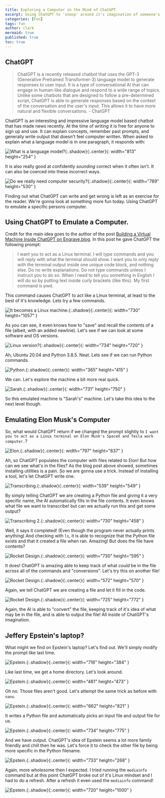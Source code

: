 ```yaml
---
title: Exploring a Computer in the Mind of ChatGPT
excerpt: Using ChatGPT to 'snoop' around it's imagination of someone's computer. 
categories: [Fun]
tags: fun
author: clark
mermaid: true
published: true
toc: true
---
```


## ChatGPT

> ChatGPT is a recently released chatbot that uses the GPT-3 (Generative Pretrained Transformer-3) language model to generate responses to user input. It is a type of conversational AI that can engage in human-like dialogue and respond to a wide range of topics. Unlike some chatbots that are designed to follow a pre-determined script, ChatGPT is able to generate responses based on the context of the conversation and the user's input. This allows it to have more natural and flexible conversations. - ChatGPT

ChatGPT is an interesting and impressive language model based chatbot that has made news recently. At the time of writing it is free for anyone to sign up and use. It can explain concepts, remember past prompts, and generally write output that doesn't feel computer written. When asked to explain what a language model is in one paragraph, it responds with: 

![What is a language model?](/public/2022-12-08/1.JPG){:.shadow}{:.center}{: width="813" height="254" }

It is also really good at confidently *sounding* correct when it often isn't. It can also be coerced into these incorrect ways. 

![Do we really need computer security?](/public/2022-12-08/2.JPG){:.shadow}{:.center}{: width="789" height="530" }

Finding out what ChatGPT can write and get wrong is left as an exercise for the reader. We're gonna look at something more fun today. Using ChatGPT to emulate a specific persons computer. 

## Using ChatGPT to Emulate a Computer. 

Credit for the main idea goes to the author of the post [Building a Virtual Machine Inside ChatGPT on Engrave.blog](https://www.engraved.blog/building-a-virtual-machine-inside/). In this post he gave ChatGPT the following prompt:

> I want you to act as a Linux terminal. I will type commands and you will reply with what the terminal should show. I want you to only reply with the terminal output inside one unique code block, and nothing else. Do no write explanations. Do not type commands unless I instruct you to do so. When I need to tell you something in English I will do so by putting text inside curly brackets {like this}. My first command is pwd.

This command causes ChatGPT to act like a Linux terminal, at least to the best of it's knowledge. Lets try a few commands. 

![It becomes a Linux machine.](/public/2022-12-08/3.JPG){:.shadow}{:.center}{: width="730" height="1057" }

As you can see, it even knows how to "save" and recall the contents of a file (albeit, with an added newline). Let's see if we can look at some software and OS versions. 

![Linux version?](/public/2022-12-08/4.JPG){:.shadow}{:.center}{: width="734" height="720" }

Ah, Ubuntu 20.04 and Python 3.8.5. Neat. Lets see if we can run  Python commands.

![Python.](/public/2022-12-08/5.JPG){:.shadow}{:.center}{: width="365" height="415" }

We can. Let's explore the machine a bit more real quick. 

![Sarah.](/public/2022-12-08/6.JPG){:.shadow}{:.center}{: width="731" height="750" }

So this emulated machine is "Sarah's" machine. Let's take this idea to the next level though. 

## Emulating Elon Musk's Computer

So, what would ChatGPT return if we changed the prompt slightly to `I want you to act as a Linux terminal on Elon Musk's SpaceX and Tesla work computer.`?

![Elon.](/public/2022-12-08/7.JPG){:.shadow}{:.center}{: width="797" height="837" }

Ah, so ChatGPT populates the computer with files related to Elon! But how can we see what's in the files? As the blog post above showed, sometimes installing utilities is a pain. So we are gonna use a trick. Instead of installing a tool, let's let ChatGPT write one.

![Transcribing.](/public/2022-12-08/8.JPG){:.shadow}{:.center}{: width="539" height="549" }

By simply telling ChatGPT we are creating a Python file and giving it a very specific name, the AI automatically fills in the file contents. It even knows what file we want to transcribe! but can we actually run this and get some output?

![Transcribing 2.](/public/2022-12-08/9.JPG){:.shadow}{:.center}{: width="730" height="458" }

Well, it says it completed! (Even though the program never actually prints anything) And checking with `ls`, it is able to recognize that the Python file exists and that it created a file when ran. Amazing! But does the file have contents? 

![Rocket Design.](/public/2022-12-08/10.JPG){:.shadow}{:.center}{: width="730" height="595" }

It does! ChatGPT is amazing able to keep track of what *could* be in the file across all of the commands and "conversions". Let's try this on another file!

![Rocket Design.](/public/2022-12-08/11.JPG){:.shadow}{:.center}{: width="572" height="570" }

Again, we tell ChatGPT we are creating a file and let it fill in the code. 

![Rocket Design.](/public/2022-12-08/12.JPG){:.shadow}{:.center}{: width="725" height="772" }

Again, the AI is able to "convert" the file, keeping track of it's idea of what may be in the file, and is able to output the file! All inside of ChatGPT's imagination. 

## Jeffery Epstein's laptop?

What might we find on Epstein's laptop? Let's find out. We'll simply modify the prompt like last time. 

![Epstein.](/public/2022-12-08/13.JPG){:.shadow}{:.center}{: width="716" height="384" }

Like last time, we get a home directory. Let's look around. 

![Epstein.](/public/2022-12-08/14.JPG){:.shadow}{:.center}{: width="481" height="473" }

Oh no. Those files aren't good. Let's attempt the same trick as before with `nano`. 

![Epstein.](/public/2022-12-08/15.JPG){:.shadow}{:.center}{: width="662" height="821" }

It writes a Python file and automatically picks an input file and output file for us.  

![Epstein.](/public/2022-12-08/16.JPG){:.shadow}{:.center}{: width="734" height="775" }

And we have output. ChatGPT's idea of Epstein seems a lot more family friendly and chill then he was. Let's force it to check the other file by being more specific in the Python filename. 

![Epstein.](/public/2022-12-08/17.JPG){:.shadow}{:.center}{: width="733" height="268" }

Again, more wholesome then I expected. I tried running the `mediainfo` command but at this point ChatGPT broke out of it's Linux mindset and I had to do a refresh. After a refresh it even used the `mediainfo` command!

![Epstein.](/public/2022-12-08/18.JPG){:.shadow}{:.center}{: width="720" height="1000" }
